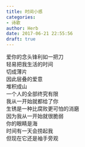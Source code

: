 ```yaml
---  
title: 时间小感  
categories:  
- 诗歌  
author: Herb  
date: 2017-06-21 22:55:56  
draft: true
---  
```

爱你的念头锋利如一把刀  
轻易把我生活的时间  
切成薄片  
因此层叠的爱意  
堆积成山  
一个人的全部终究有限  
我从一开始就都给了你  
生锈是一种比腐败更可怕的消磨  
因为我从一开始就很脆弱  
你的眼睛是海  
时间有一天会捞起我  
但现在它还是袖手旁观